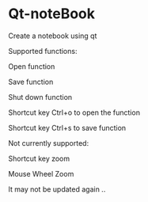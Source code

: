 # Qt-noteBook
Create a notebook using qt

Supported functions:

Open function

Save function

Shut down function

Shortcut key Ctrl+o to open the function

Shortcut key Ctrl+s to save function

Not currently supported:

Shortcut key zoom

Mouse Wheel Zoom

It may not be updated again ..

